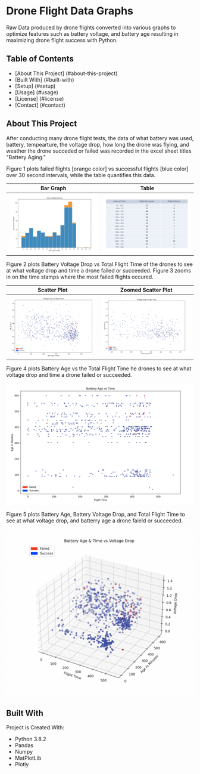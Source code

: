 # Drone Flight Data Graphs
Raw Data produced by drone flights converted into various graphs to optimize features such as battery voltage, and battery age resulting in maximizing drone flight success with Python. 

## Table of Contents 
* [About This Project] (#about-this-project)
* [Built With] (#built-with)
* [Setup] (#setup)
* [Usage] (#usage)
* [License] (#license)
* [Contact] (#contact)

## About This Project
After conducting many drone flight tests, the data of what battery was used, battery, tempearture, the voltage drop, how long the drone was flying, and weather the drone succeded or failed was recorded in the excel sheet titles "Battery Aging." 

<p>
Figure 1 plots failed flights [orange color] vs successful flights [blue color] over 30 second intervals, while the table quantifies this data. 
</p>

  Bar Graph                |  Table
:-------------------------:|:-------------------------:
![](graph_image/fig1.png)  |  ![](graph_image/table.png)

<p>
Figure 2 plots Battery Voltage Drop vs Total Flight Time of the drones to see at what voltage drop and time a drone failed or succeeded. Figure 3 zooms in on the time stamps where the most failed flights occured.
</p>

  Scatter Plot             |  Zoomed Scatter Plot
:-------------------------:|:-------------------------:
![](graph_image/fig2.png)  |  ![](graph_image/fig3.png)


<p> Figure 4 plots Battery Age vs the Total Flight Time he drones to see at what voltage drop and time a drone failed or succeeded.</p>

<img src="graph_image/fig4.png">

<p>Figure 5 plots Battery Age, Battery Voltage Drop, and Total Flight Time to see at what voltage drop, and batterry age a drone faield or succeeded.</p>

<img src="graph_image/fig5.png">

## Built With
Project is Created With: 
* Python 3.8.2
* Pandas
* Numpy
* MatPlotLib
* Plotly
